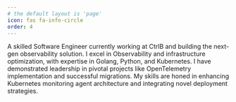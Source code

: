 ```yaml
---
# the default layout is 'page'
icon: fas fa-info-circle
order: 4
---
```

A skilled Software Engineer currently working at CtrlB and building the next-gen observability solution. I excel in Observability and infrastructure optimization, with expertise in Golang, Python, and Kubernetes. I have demonstrated leadership in pivotal projects like OpenTelemetry implementation and successful migrations. My skills are honed in enhancing Kubernetes monitoring agent architecture and integrating novel deployment strategies.
